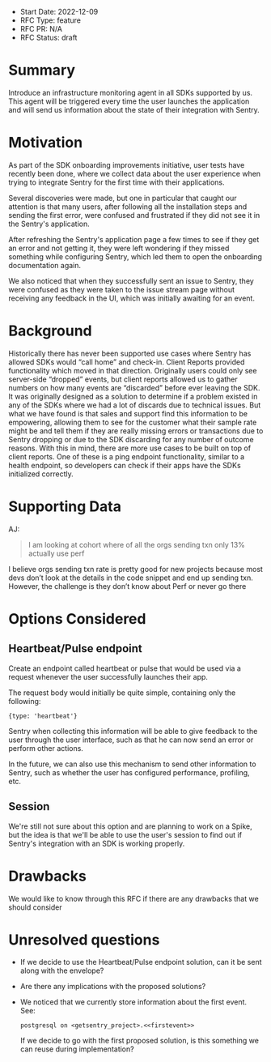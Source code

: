 - Start Date: 2022-12-09
- RFC Type: feature
- RFC PR: N/A
- RFC Status: draft

# Summary

Introduce an infrastructure monitoring agent in all SDKs supported by us. This agent will be triggered every time the user launches the application and will send us information about the state of their integration with Sentry.

# Motivation

As part of the SDK onboarding improvements initiative, user tests have recently been done, where we collect data about the user experience when trying to integrate Sentry for the first time with their applications.

Several discoveries were made, but one in particular that caught our attention is that many users, after following all the installation steps and sending the first error, were confused and frustrated if they did not see it in the Sentry's application.

After refreshing the Sentry's application page a few times to see if they get an error and not getting it, they were left wondering if they missed something while configuring Sentry, which led them to open the onboarding documentation again.

We also noticed that when they successfully sent an issue to Sentry, they were confused as they were taken to the issue stream page without receiving any feedback in the UI, which was initially awaiting for an event.

# Background

Historically there has never been supported use cases where Sentry has allowed SDKs would “call home” and check-in. Client Reports provided functionality which moved in that direction. Originally users could only see server-side “dropped” events, but client reports allowed us to gather numbers on how many events are “discarded” before ever leaving the SDK. It was originally designed as a solution to determine if a problem existed in any of the SDKs where we had a lot of discards due to technical issues. But what we have found is that sales and support find this information to be empowering, allowing them to see for the customer what their sample rate might be and tell them if they are really missing errors or transactions due to Sentry dropping or due to the SDK discarding for any number of outcome reasons. With this in mind, there are more use cases to be built on top of client reports. One of these is a ping endpoint functionality, similar to a health endpoint, so developers can check if their apps have the SDKs initialized correctly.

# Supporting Data

AJ:

> I am looking at cohort where of all the orgs sending txn only 13% actually use perf

I believe orgs sending txn rate is pretty good for new projects because most devs don’t look at the details in the code snippet and end up sending txn. However, the challenge is they don’t know about Perf or never go there

# Options Considered

## Heartbeat/Pulse endpoint

Create an endpoint called heartbeat or pulse that would be used via a request whenever the user successfully launches their app.

The request body would initially be quite simple, containing only the following:

`{type: 'heartbeat'}`

Sentry when collecting this information will be able to give feedback to the user through the user interface, such as that he can now send an error or perform other actions.

In the future, we can also use this mechanism to send other information to Sentry, such as whether the user has configured performance, profiling, etc.

## Session

We're still not sure about this option and are planning to work on a Spike, but the idea is that we'll be able to use the user's session to find out if Sentry's integration with an SDK is working properly.

# Drawbacks

We would like to know through this RFC if there are any drawbacks that we should consider

# Unresolved questions

- If we decide to use the Heartbeat/Pulse endpoint solution, can it be sent along with the envelope?
- Are there any implications with the proposed solutions?
- We noticed that we currently store information about the first event. See:

  `postgresql on <getsentry_project>.<<firstevent>>`

  If we decide to go with the first proposed solution, is this something we can reuse during implementation?
